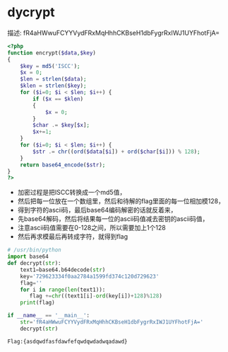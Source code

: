 # dycrypt

描述: fR4aHWwuFCYYVydFRxMqHhhCKBseH1dbFygrRxIWJ1UYFhotFjA=

```php
<?php
function encrypt($data,$key)
{
    $key = md5('ISCC');
    $x = 0;
    $len = strlen($data);
    $klen = strlen($key);
    for ($i=0; $i < $len; $i++) { 
        if ($x == $klen)
        {
            $x = 0;
        }
        $char .= $key[$x];
        $x+=1;
    }
    for ($i=0; $i < $len; $i++) {
        $str .= chr((ord($data[$i]) + ord($char[$i])) % 128);
    }
    return base64_encode($str);
}
?>
```

- 加密过程是把ISCC转换成一个md5值，
- 然后把每一位放在一个数组里，然后和待解的flag里面的每一位相加模128，
- 得到字符的ascii码，最后base64编码解密的话就反着来，
- 先base64解码，然后将结果每一位的ascii码值减去密钥的ascii码值，
- 注意ascii码值需要在0-128之间，所以需要加上1个128
- 然后再求模最后再转成字符，就得到flag

```python
# /usr/bin/python
import base64
def decrypt(str):
    text1=base64.b64decode(str)
    key='729623334f0aa2784a1599fd374c120d729623'
    flag=''
    for i in range(len(text1)):
       flag +=chr((text1[i]-ord(key[i])+128)%128)   
    print(flag)

if __name__ == '__main__':
    str='fR4aHWwuFCYYVydFRxMqHhhCKBseH1dbFygrRxIWJ1UYFhotFjA='
    decrypt(str)
```



```
Flag:{asdqwdfasfdawfefqwdqwdadwqadawd}
```

